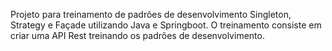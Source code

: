 Projeto para treinamento de padrões de desenvolvimento Singleton, Strategy e Façade utilizando Java e Springboot.
O treinamento consiste em criar uma API Rest treinando os padrões de desenvolvimento.
